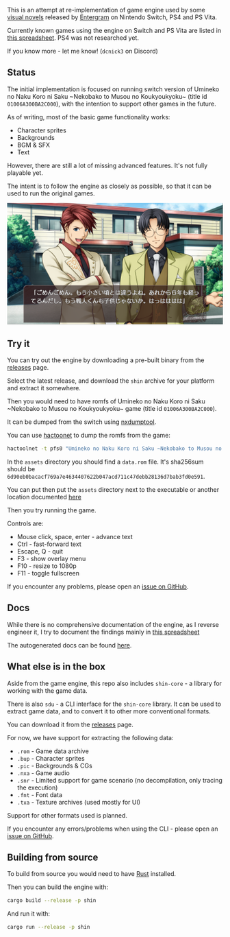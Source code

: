 
This is an attempt at re-implementation of game engine used by some [visual novels](https://en.wikipedia.org/wiki/Visual_novel) released by [Entergram](http://www.entergram.co.jp/) on Nintendo Switch, PS4 and PS Vita.

Currently known games using the engine on Switch and PS Vita are listed in [this spreadsheet](https://docs.google.com/spreadsheets/d/1wGX9FOQq_iXcWMnY9qITCAV7hq1R7_gpWwjkT4_tKDI/edit?usp=sharing). PS4 was not researched yet. 

If you know more - let me know! (`dcnick3` on Discord)

## Status

The initial implementation is focused on running switch version of Umineko no Naku Koro ni Saku \~Nekobako to Musou no Koukyoukyoku\~ (title id `01006A300BA2C000`), with the intention to support other games in the future.

As of writing, most of the basic game functionality works:
- Character sprites
- Backgrounds
- BGM & SFX
- Text

However, there are still a lot of missing advanced features. It's not fully playable yet.

The intent is to follow the engine as closely as possible, so that it can be used to run the original games.

![screenshot.png](screenshot.png)


## Try it

You can try out the engine by downloading a pre-built binary from the [releases](https://github.com/dcnick3/shin/releases) page.

Select the latest release, and download the `shin` archive for your platform and extract it somewhere.

Then you would need to have romfs of Umineko no Naku Koro ni Saku \~Nekobako to Musou no Koukyoukyoku\~ game (title id `01006A300BA2C000`).

It can be dumped from the switch using [nxdumptool](https://github.com/DarkMatterCore/nxdumptool).

You can use [hactoonet](https://github.com/Thealexbarney/LibHac) to dump the romfs from the game:

```bash
hactoolnet -t pfs0 "Umineko no Naku Koro ni Saku ~Nekobako to Musou no Koukyoukyoku~ [01006A300BA2C000].nsp" --romfs=assets
```

In the `assets` directory you should find a `data.rom` file. It's sha256sum should be `6d90eb0bacacf769a7e4634407622b047acd711c47debb28136d7bab3fd0e591`.

You can put then put the `assets` directory next to the executable or another location documented [here](https://dcnick3.github.io/shin/shin/asset/locate/fn.locate_assets.html)

Then you try running the game.

Controls are:
- Mouse click, space, enter - advance text
- Ctrl - fast-forward text
- Escape, Q - quit
- F3 - show overlay menu
- F10 - resize to 1080p
- F11 - toggle fullscreen

If you encounter any problems, please open an [issue on GitHub](https://github.com/DCNick3/shin/issues).

## Docs

While there is no comprehensive documentation of the engine, as I reverse engineer it, I try to document the findings mainly in [this spreadsheet](https://docs.google.com/spreadsheets/d/1BGGZ1Wjnx5FXgjDjhKgwhRxSAY_HYX_6U0q679IVUi8/edit?usp=share_link)

The autogenerated docs can be found [here](https://dcnick3.github.io/shin/shin/).

## What else is in the box

Aside from the game engine, this repo also includes `shin-core` - a library for working with the game data.

There is also `sdu` - a CLI interface for the `shin-core` library. It can be used to extract game data, and to convert it to other more conventional formats.

You can download it from the [releases](https://github.com/dcnick3/shin/releases) page.

For now, we have support for extracting the following data:
- `.rom` - Game data archive
- `.bup` - Character sprites
- `.pic` - Backgrounds & CGs
- `.nxa` - Game audio
- `.snr` - Limited support for game scenario (no decompilation, only tracing the execution)
- `.fnt` - Font data
- `.txa` - Texture archives (used mostly for UI)

Support for other formats used is planned.

If you encounter any errors/problems when using the CLI - please open an [issue on GitHub](https://github.com/DCNick3/shin/issues).

## Building from source

To build from source you would need to have [Rust](https://www.rust-lang.org/) installed.

Then you can build the engine with:

```bash
cargo build --release -p shin
```

And run it with:

```bash
cargo run --release -p shin
```
